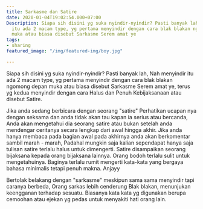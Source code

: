 ```yaml
---
title: Sarkasme dan Satire
date: 2020-01-04T19:02:54.000+07:00
Description: Siapa sih disini yg suka nyindir-nyindir? Pasti banyak lah, Nah menyindir
  itu ada 2 macam type, yg pertama menyindir dengan cara blak blakan ngomong depan
  muka atau biasa disebut Sarkasme Serem amat ye
tags:
- sharing
featured_image: "/img/featured-img/boy.jpg"

---
```

Siapa sih disini yg suka nyindir-nyindir? Pasti banyak lah, Nah menyindir itu ada 2 macam type, yg pertama menyindir dengan cara blak blakan ngomong depan muka atau biasa disebut Sarkasme Serem amat ye, terus yg kedua menyindir dengan cara Halus dan Penuh Kebijaksanaan atau disebut Satire.

Jika anda sedang berbicara dengan seorang "satire" Perhatikan ucapan nya dengan seksama dan anda tidak akan tau kapan ia serius atau bercanda, Anda akan mengetahui dia seorang satire atau bukan setelah anda mendengar ceritanya secara lengkap dari awal hingga akhir. Jika anda hanya membaca pada bagian awal pada akhirnya anda akan berkomentar sambil marah - marah, Padahal mungkin saja kalian sependapat hanya saja tulisan satire terlalu halus untuk dimengerti. Satire disampaikan seorang bijaksana kepada orang bijaksana lainnya. Orang bodoh terlalu sulit untuk mengetahuinya. Baginya terlalu rumit mengerti kata-kata yang bergaya bahasa minimalis tetapi penuh makna. Anjayy

Bertolak belakang dengan "sarkasme" meskipun sama sama menyindir tapi caranya berbeda, Orang sarkas lebih cenderung Blak blakan, menunjukan keengganan terhadap sesuatu. Biasanya kata kata yg digunakan berupa cemoohan atau ejekan yg pedas untuk menyakiti hati orang lain.